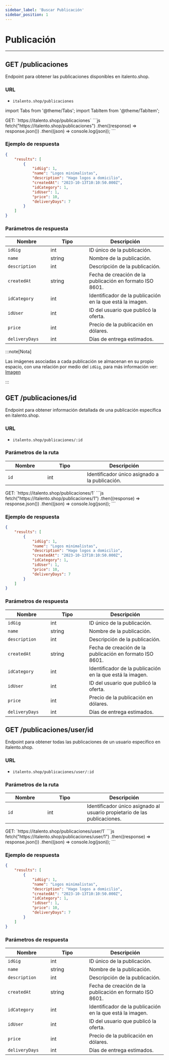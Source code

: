 ```yaml
---
sidebar_label: 'Buscar Publicación'
sidebar_position: 1
---
```



# Publicación

---

## GET /publicaciones

Endpoint para obtener las publicaciones disponibles en italento.shop.

### URL

- `italento.shop/publicaciones`

import Tabs from '@theme/Tabs';
import TabItem from '@theme/TabItem';

<Tabs>
  <TabItem value="postman" label="Postman" default>
    GET:  `https://italento.shop/publicaciones`
  </TabItem>
  <TabItem value="code" label="JS">
    ```js
fetch("https://italento.shop/publicaciones")
  .then((response) => response.json())
  .then((json) => console.log(json));
```
  </TabItem>
</Tabs>

### Ejemplo de respuesta

```json
{
    "results": [
        {
            "idGig": 1,
            "name": "Logos minimalistas",
            "description": "Hago logos a domicilio",
            "createdAt": "2023-10-13T10:10:50.000Z",
            "idCategory": 1,
            "idUser": 1,
            "price": 10,
            "deliveryDays": 7
        }
    ]
}
```

### Parámetros de respuesta

<table>
  <thead>
    <tr>
      <th width="20%">Nombre</th>
      <th width="20%">Tipo</th>
      <th width="40%">Descripción</th>
    </tr>
  </thead>
  <tbody>
    <tr>
      <td><code>idGig</code></td>
      <td>int</td>
      <td>ID único de la publicación.</td>
    </tr>
    <tr>
      <td><code>name</code></td>
      <td>string</td>
      <td>Nombre de la publicación.</td>
    </tr>
    <tr>
      <td><code>description</code></td>
      <td>int</td>
      <td>Descripción de la publicación.</td>
    </tr>
    <tr>
      <td><code>createdAt</code></td>
      <td>string</td>
      <td>Fecha de creación de la publicación en formato ISO 8601.</td>
    </tr>
    <tr>
      <td><code>idCategory</code></td>
      <td>int</td>
      <td>Identificador de la publicación en la que está la imagen.</td>
    </tr>
    <tr>
      <td><code>idUser</code></td>
      <td>int</td>
      <td>ID del usuario que publicó la oferta.</td>
    </tr>
    <tr>
      <td><code>price</code></td>
      <td>int</td>
      <td>Precio de la publicación en dólares.</td>
    </tr>
    <tr>
      <td><code>deliveryDays</code></td>
      <td>int</td>
      <td>Días de entrega estimados.</td>
    </tr>
  </tbody>
</table>

:::note[Nota]

Las imágenes asociadas a cada publicación se almacenan en su propio espacio, con una relación por medio del `idGig`, para más información ver: [Imagen](../images/introduction.md)

:::

## GET /publicaciones/id

Endpoint para obtener información detallada de una publicación específica en italento.shop.

### URL

- `italento.shop/publicaciones/:id`

### Parámetros de la ruta

<table>
  <thead>
    <tr>
      <th width="20%">Nombre</th>
      <th width="20%">Tipo</th>
      <th width="40%">Descripción</th>
    </tr>
  </thead>
  <tbody>
    <tr>
      <td><code>id</code></td>
      <td>int</td>
      <td>Identificador único asignado a la publicación.</td>
    </tr>
  </tbody>
</table>

<Tabs>
  <TabItem value="postman" label="Postman" default>
    GET:  `https://italento.shop/publicaciones/1`
  </TabItem>
  <TabItem value="code" label="JS">
    ```js
fetch("https://italento.shop/publicaciones/1")
  .then((response) => response.json())
  .then((json) => console.log(json));
```
  </TabItem>
</Tabs>

### Ejemplo de respuesta

```json
{
    "results": [
        {
            "idGig": 1,
            "name": "Logos minimalistas",
            "description": "Hago logos a domicilio",
            "createdAt": "2023-10-13T10:10:50.000Z",
            "idCategory": 1,
            "idUser": 1,
            "price": 10,
            "deliveryDays": 7
        }
    ]
}
```

### Parámetros de respuesta

<table>
  <thead>
    <tr>
      <th width="20%">Nombre</th>
      <th width="20%">Tipo</th>
      <th width="40%">Descripción</th>
    </tr>
  </thead>
  <tbody>
    <tr>
      <td><code>idGig</code></td>
      <td>int</td>
      <td>ID único de la publicación.</td>
    </tr>
    <tr>
      <td><code>name</code></td>
      <td>string</td>
      <td>Nombre de la publicación.</td>
    </tr>
    <tr>
      <td><code>description</code></td>
      <td>int</td>
      <td>Descripción de la publicación.</td>
    </tr>
    <tr>
      <td><code>createdAt</code></td>
      <td>string</td>
      <td>Fecha de creación de la publicación en formato ISO 8601.</td>
    </tr>
    <tr>
      <td><code>idCategory</code></td>
      <td>int</td>
      <td>Identificador de la publicación en la que está la imagen.</td>
    </tr>
    <tr>
      <td><code>idUser</code></td>
      <td>int</td>
      <td>ID del usuario que publicó la oferta.</td>
    </tr>
    <tr>
      <td><code>price</code></td>
      <td>int</td>
      <td>Precio de la publicación en dólares.</td>
    </tr>
    <tr>
      <td><code>deliveryDays</code></td>
      <td>int</td>
      <td>Días de entrega estimados.</td>
    </tr>
  </tbody>
</table>

## GET /publicaciones/user/id

Endpoint para obtener todas las publicaciones de un usuario específico en italento.shop.

### URL

- `italento.shop/publicaciones/user/:id`

### Parámetros de la ruta

<table>
  <thead>
    <tr>
      <th width="20%">Nombre</th>
      <th width="20%">Tipo</th>
      <th width="40%">Descripción</th>
    </tr>
  </thead>
  <tbody>
    <tr>
      <td><code>id</code></td>
      <td>int</td>
      <td>Identificador único asignado al usuario propietario de las publicaciones.</td>
    </tr>
  </tbody>
</table>

<Tabs>
  <TabItem value="postman" label="Postman" default>
    GET:  `https://italento.shop/publicaciones/user/1`
  </TabItem>
  <TabItem value="code" label="JS">
    ```js
fetch("https://italento.shop/publicaciones/user/1")
  .then((response) => response.json())
  .then((json) => console.log(json));
```
  </TabItem>
</Tabs>

### Ejemplo de respuesta

```json
{
    "results": [
        {
            "idGig": 1,
            "name": "Logos minimalistas",
            "description": "Hago logos a domicilio",
            "createdAt": "2023-10-13T10:10:50.000Z",
            "idCategory": 1,
            "idUser": 1,
            "price": 10,
            "deliveryDays": 7
        }
    ]
}
```

### Parámetros de respuesta

<table>
  <thead>
    <tr>
      <th width="20%">Nombre</th>
      <th width="20%">Tipo</th>
      <th width="40%">Descripción</th>
    </tr>
  </thead>
  <tbody>
    <tr>
      <td><code>idGig</code></td>
      <td>int</td>
      <td>ID único de la publicación.</td>
    </tr>
    <tr>
      <td><code>name</code></td>
      <td>string</td>
      <td>Nombre de la publicación.</td>
    </tr>
    <tr>
      <td><code>description</code></td>
      <td>int</td>
      <td>Descripción de la publicación.</td>
    </tr>
    <tr>
      <td><code>createdAt</code></td>
      <td>string</td>
      <td>Fecha de creación de la publicación en formato ISO 8601.</td>
    </tr>
    <tr>
      <td><code>idCategory</code></td>
      <td>int</td>
      <td>Identificador de la publicación en la que está la imagen.</td>
    </tr>
    <tr>
      <td><code>idUser</code></td>
      <td>int</td>
      <td>ID del usuario que publicó la oferta.</td>
    </tr>
    <tr>
      <td><code>price</code></td>
      <td>int</td>
      <td>Precio de la publicación en dólares.</td>
    </tr>
    <tr>
      <td><code>deliveryDays</code></td>
      <td>int</td>
      <td>Días de entrega estimados.</td>
    </tr>
  </tbody>
</table>
